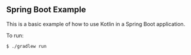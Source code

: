 ## Spring Boot Example

This is a basic example of how to use Kotlin in a Spring Boot application. 

To run:

```
$ ./gradlew run
```